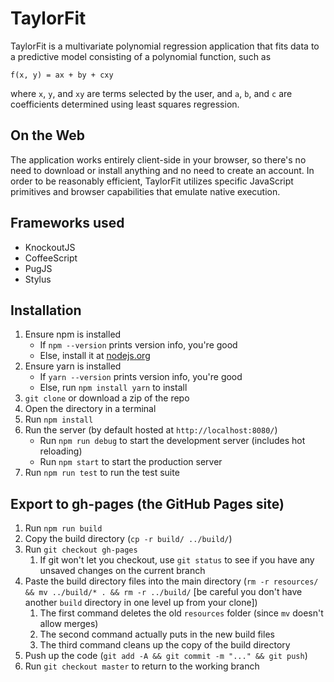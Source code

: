 
# TaylorFit

TaylorFit is a multivariate polynomial regression application that fits data to
a predictive model consisting of a polynomial function, such as

`f(x, y) = ax + by + cxy`

where `x`, `y`, and `xy` are terms selected by the user, and `a`, `b`, and `c`
are coefficients determined using least squares regression.


## On the Web

The application works entirely client-side in your browser, so there's no need
to download or install anything and no need to create an account. In order to
be reasonably efficient, TaylorFit utilizes specific JavaScript primitives and
browser capabilities that emulate native execution.

## Frameworks used

- KnockoutJS
- CoffeeScript
- PugJS
- Stylus

## Installation

1. Ensure npm is installed
    - If `npm --version` prints version info, you're good
    - Else, install it at [nodejs.org](https://nodejs.org/en/)
2. Ensure yarn is installed
    - If `yarn --version` prints version info, you're good
    - Else, run `npm install yarn` to install
3. `git clone` or download a zip of the repo
4. Open the directory in a terminal
5. Run `npm install`
6. Run the server (by default hosted at `http://localhost:8080/`)
    - Run `npm run debug` to start the development server (includes hot reloading)
    - Run `npm start` to start the production server
7. Run `npm run test` to run the test suite

## Export to gh-pages (the GitHub Pages site)

1. Run `npm run build`
2. Copy the build directory (`cp -r build/ ../build/`)
3. Run `git checkout gh-pages`
    1. If git won't let you checkout, use `git status` to see if you have any unsaved changes on the current branch
4. Paste the build directory files into the main directory (`rm -r resources/ && mv ../build/* . && rm -r ../build/` [be careful you don't have another `build` directory in one level up from your clone])
    1. The first command deletes the old `resources` folder (since `mv` doesn't allow merges)
    2. The second command actually puts in the new build files
    3. The third command cleans up the copy of the build directory
5. Push up the code (`git add -A && git commit -m "..." && git push`)
6. Run `git checkout master` to return to the working branch
